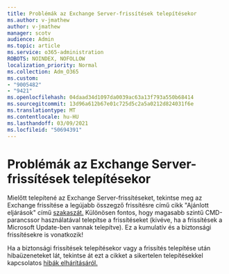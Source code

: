 ```yaml
---
title: Problémák az Exchange Server-frissítések telepítésekor
ms.author: v-jmathew
author: v-jmathew
manager: scotv
audience: Admin
ms.topic: article
ms.service: o365-administration
ROBOTS: NOINDEX, NOFOLLOW
localization_priority: Normal
ms.collection: Adm_O365
ms.custom:
- "9005482"
- "9421"
ms.openlocfilehash: 04daad34d1097da0039ac63a13f793a550b68414
ms.sourcegitcommit: 13d96a612b67e01c725d5c2a5a0212d824031f6e
ms.translationtype: MT
ms.contentlocale: hu-HU
ms.lasthandoff: 03/09/2021
ms.locfileid: "50694391"
---
```

# <a name="issues-when-installing-exchange-server-updates"></a>Problémák az Exchange Server-frissítések telepítésekor

Mielőtt telepítené az Exchange Server-frissítéseket, tekintse meg az Exchange frissítése a legújabb összegző frissítésre című cikk "Ajánlott eljárások" című [szakaszát.](https://docs.microsoft.com/Exchange/plan-and-deploy/install-cumulative-updates) Különösen fontos, hogy magasabb szintű CMD-parancssor használatával telepítse a frissítéseket (kivéve, ha a frissítések a Microsoft Update-ben vannak telepítve). Ez a kumulatív és a biztonsági frissítésekre is vonatkozik!

Ha a biztonsági frissítések telepítésekor vagy a frissítés telepítése után hibaüzeneteket lát, tekintse át ezt a cikket a sikertelen telepítésekkel kapcsolatos [hibák elhárításáról.](https://aka.ms/exupdatefaq)
